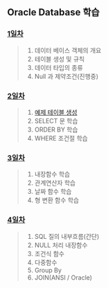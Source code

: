 ## Oracle Database 학습

### [1일차](https://github.com/LegdayDev/Oracle-Study/blob/master/md/day01.md)
> 1. 데이터 베이스 객체의 개요
> 2. 테이블 생성 및 규칙
> 3. 데이터 타입의 종류
> 4. Null 과 제약조건(진행중)

### [2일차](https://github.com/LegdayDev/Oracle-Study/blob/master/md/day02.md)
> 1. [예제 테이블 생성](https://github.com/LegdayDev/Oracle-Study/blob/master/sql/table_sample.sql)
> 2. SELECT 문 학습
> 3. ORDER BY 학습
> 4. WHERE 조건절 학습

### [3일차](https://github.com/LegdayDev/Oracle-Study/blob/master/md/day03.md)
> 1. 내장함수 학습
> 2. 관계연산자 학습
> 3. 날짜 함수 학습
> 4. 형 변환 함수 학습

### [4일차](https://github.com/LegdayDev/Oracle-Study/blob/master/md/day04.md)
> 1. SQL 질의 내부흐름(간단)
> 2. NULL 처리 내장함수
> 3. 조건식 함수
> 4. 다중함수
> 5. Group By
> 6. JOIN(ANSI / Oracle)